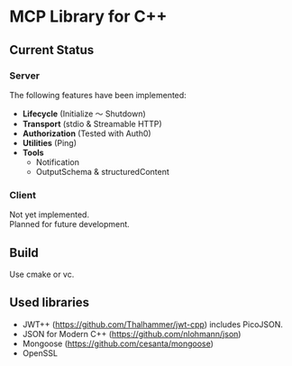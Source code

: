 # MCP Library for C++

## Current Status

### Server

The following features have been implemented:

- **Lifecycle** (Initialize ～ Shutdown)  
- **Transport** (stdio & Streamable HTTP)  
- **Authorization** (Tested with Auth0)  
- **Utilities** (Ping)  
- **Tools**  
  - Notification  
  - OutputSchema & structuredContent  

### Client

Not yet implemented.  
Planned for future development.

## Build

Use cmake or vc.

## Used libraries

- JWT++ (https://github.com/Thalhammer/jwt-cpp)
  includes PicoJSON.
- JSON for Modern C++ (https://github.com/nlohmann/json)
- Mongoose (https://github.com/cesanta/mongoose)
- OpenSSL
